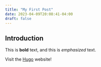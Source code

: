 ```yaml
---
title: "My First Post"
date: 2023-04-09T20:08:41-04:00
draft: false
---
```


## Introduction

This is **bold** text, and this is *emphasized* text.

Visit the [Hugo](https://gohugo.io) website!

